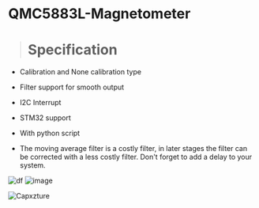 # QMC5883L-Magnetometer


> # Specification
 * Calibration and None calibration type
 
 * Filter support for smooth output
 
 * I2C Interrupt 
 
 * STM32 support
 
 * With python script
 
 * The moving average filter is a costly filter, in later stages the filter can be corrected with a less costly filter. 
 Don't forget to add a delay to your system.
 
 ![df](https://user-images.githubusercontent.com/93796314/213574037-28a2b06e-7453-4719-ae05-e01d1c6a6398.PNG)    ![image](https://user-images.githubusercontent.com/93796314/213575123-f3c572c3-9cfa-44ee-a16c-e29024a35e7c.png)

![Capxzture](https://user-images.githubusercontent.com/93796314/213874236-9c6bd8c8-fe3a-4151-8e7b-6be237a65e7a.PNG)
